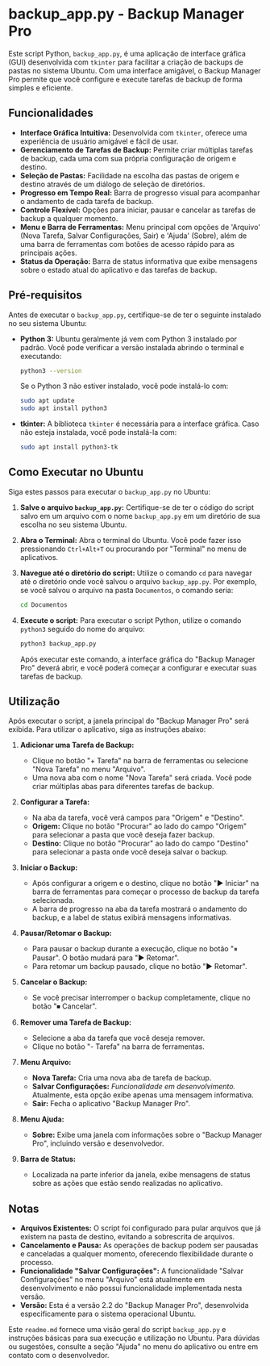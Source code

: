 # backup_app.py - Backup Manager Pro

Este script Python, `backup_app.py`, é uma aplicação de interface gráfica (GUI) desenvolvida com `tkinter` para facilitar a criação de backups de pastas no sistema Ubuntu. Com uma interface amigável, o Backup Manager Pro permite que você configure e execute tarefas de backup de forma simples e eficiente.

## Funcionalidades

*   **Interface Gráfica Intuitiva:** Desenvolvida com `tkinter`, oferece uma experiência de usuário amigável e fácil de usar.
*   **Gerenciamento de Tarefas de Backup:** Permite criar múltiplas tarefas de backup, cada uma com sua própria configuração de origem e destino.
*   **Seleção de Pastas:** Facilidade na escolha das pastas de origem e destino através de um diálogo de seleção de diretórios.
*   **Progresso em Tempo Real:** Barra de progresso visual para acompanhar o andamento de cada tarefa de backup.
*   **Controle Flexível:** Opções para iniciar, pausar e cancelar as tarefas de backup a qualquer momento.
*   **Menu e Barra de Ferramentas:** Menu principal com opções de 'Arquivo' (Nova Tarefa, Salvar Configurações, Sair) e 'Ajuda' (Sobre), além de uma barra de ferramentas com botões de acesso rápido para as principais ações.
*   **Status da Operação:** Barra de status informativa que exibe mensagens sobre o estado atual do aplicativo e das tarefas de backup.

## Pré-requisitos

Antes de executar o `backup_app.py`, certifique-se de ter o seguinte instalado no seu sistema Ubuntu:

*   **Python 3:**  Ubuntu geralmente já vem com Python 3 instalado por padrão. Você pode verificar a versão instalada abrindo o terminal e executando:
    ```bash
    python3 --version
    ```
    Se o Python 3 não estiver instalado, você pode instalá-lo com:
    ```bash
    sudo apt update
    sudo apt install python3
    ```
*   **tkinter:** A biblioteca `tkinter` é necessária para a interface gráfica. Caso não esteja instalada, você pode instalá-la com:
    ```bash
    sudo apt install python3-tk
    ```

## Como Executar no Ubuntu

Siga estes passos para executar o `backup_app.py` no Ubuntu:

1.  **Salve o arquivo `backup_app.py`:** Certifique-se de ter o código do script salvo em um arquivo com o nome `backup_app.py` em um diretório de sua escolha no seu sistema Ubuntu.

2.  **Abra o Terminal:** Abra o terminal do Ubuntu. Você pode fazer isso pressionando `Ctrl+Alt+T` ou procurando por "Terminal" no menu de aplicativos.

3.  **Navegue até o diretório do script:** Utilize o comando `cd` para navegar até o diretório onde você salvou o arquivo `backup_app.py`. Por exemplo, se você salvou o arquivo na pasta `Documentos`, o comando seria:
    ```bash
    cd Documentos
    ```

4.  **Execute o script:** Para executar o script Python, utilize o comando `python3` seguido do nome do arquivo:
    ```bash
    python3 backup_app.py
    ```

    Após executar este comando, a interface gráfica do "Backup Manager Pro" deverá abrir, e você poderá começar a configurar e executar suas tarefas de backup.

## Utilização

Após executar o script, a janela principal do "Backup Manager Pro" será exibida. Para utilizar o aplicativo, siga as instruções abaixo:

1.  **Adicionar uma Tarefa de Backup:**
    *   Clique no botão "+ Tarefa" na barra de ferramentas ou selecione "Nova Tarefa" no menu "Arquivo".
    *   Uma nova aba com o nome "Nova Tarefa" será criada. Você pode criar múltiplas abas para diferentes tarefas de backup.

2.  **Configurar a Tarefa:**
    *   Na aba da tarefa, você verá campos para "Origem" e "Destino".
    *   **Origem:** Clique no botão "Procurar" ao lado do campo "Origem" para selecionar a pasta que você deseja fazer backup.
    *   **Destino:** Clique no botão "Procurar" ao lado do campo "Destino" para selecionar a pasta onde você deseja salvar o backup.

3.  **Iniciar o Backup:**
    *   Após configurar a origem e o destino, clique no botão "▶ Iniciar" na barra de ferramentas para começar o processo de backup da tarefa selecionada.
    *   A barra de progresso na aba da tarefa mostrará o andamento do backup, e a label de status exibirá mensagens informativas.

4.  **Pausar/Retomar o Backup:**
    *   Para pausar o backup durante a execução, clique no botão "⏸ Pausar". O botão mudará para "▶ Retomar".
    *   Para retomar um backup pausado, clique no botão "▶ Retomar".

5.  **Cancelar o Backup:**
    *   Se você precisar interromper o backup completamente, clique no botão "⏹ Cancelar".

6.  **Remover uma Tarefa de Backup:**
    *   Selecione a aba da tarefa que você deseja remover.
    *   Clique no botão "- Tarefa" na barra de ferramentas.

7.  **Menu Arquivo:**
    *   **Nova Tarefa:** Cria uma nova aba de tarefa de backup.
    *   **Salvar Configurações:**  *Funcionalidade em desenvolvimento.* Atualmente, esta opção exibe apenas uma mensagem informativa.
    *   **Sair:** Fecha o aplicativo "Backup Manager Pro".

8.  **Menu Ajuda:**
    *   **Sobre:** Exibe uma janela com informações sobre o "Backup Manager Pro", incluindo versão e desenvolvedor.

9.  **Barra de Status:**
    *   Localizada na parte inferior da janela, exibe mensagens de status sobre as ações que estão sendo realizadas no aplicativo.

## Notas

*   **Arquivos Existentes:** O script foi configurado para pular arquivos que já existem na pasta de destino, evitando a sobrescrita de arquivos.
*   **Cancelamento e Pausa:** As operações de backup podem ser pausadas e canceladas a qualquer momento, oferecendo flexibilidade durante o processo.
*   **Funcionalidade "Salvar Configurações":** A funcionalidade "Salvar Configurações" no menu "Arquivo" está atualmente em desenvolvimento e não possui funcionalidade implementada nesta versão.
*   **Versão:** Esta é a versão 2.2 do "Backup Manager Pro", desenvolvida especificamente para o sistema operacional Ubuntu.

Este `readme.md` fornece uma visão geral do script `backup_app.py` e instruções básicas para sua execução e utilização no Ubuntu. Para dúvidas ou sugestões, consulte a seção "Ajuda" no menu do aplicativo ou entre em contato com o desenvolvedor.

